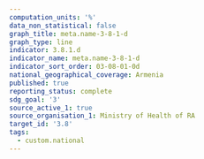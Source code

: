 ```yaml
---
computation_units: '%'
data_non_statistical: false
graph_title: meta.name-3-8-1-d
graph_type: line
indicator: 3.8.1.d
indicator_name: meta.name-3-8-1-d
indicator_sort_order: 03-08-01-0d
national_geographical_coverage: Armenia
published: true
reporting_status: complete
sdg_goal: '3'
source_active_1: true
source_organisation_1: Ministry of Health of RA
target_id: '3.8'
tags:
  - custom.national
---
```

